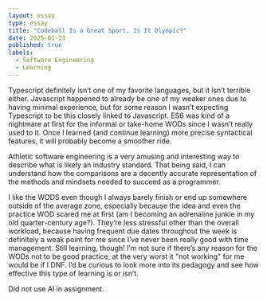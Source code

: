 ```yaml
---
layout: essay
type: essay
title: "Codeball Is a Great Sport, Is It Olympic?"
date: 2025-01-23
published: true
labels:
  - Software Engineering
  - Learning
---
```


Typescript definitely isn’t one of my favorite languages, but it isn’t terrible either. Javascript happened to already be one of my weaker ones due to having minimal experience, but for some reason I wasn’t expecting Typescript to be this closely linked to Javascript. ES6 was kind of a nightmare at first for the informal or take-home WODs since I wasn’t really used to it. Once I learned (and continue learning) more precise syntactical features, it will probably become a smoother ride.

Athletic software engineering is a very amusing and interesting way to describe what is likely an industry standard. That being said, I can understand how the comparisons are a decently accurate representation of the methods and mindsets needed to succeed as a programmer.

I like the WODS even though I always barely finish or end up somewhere outside of the average zone, especially because the idea and even the practice WOD scared me at first (am I becoming an adrenaline junkie in my old quarter-century age?). They’re less stressful other than the overall workload, because having frequent due dates throughout the week is definitely a weak point for me since I’ve never been really good with time management. Still learning, though! I’m not sure if there’s any reason for the WODs not to be good practice, at the very worst it "not working" for me would be if I DNF. I’d be curious to look more into its pedagogy and see how effective this type of learning is or isn’t.

Did not use AI in assignment.
